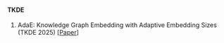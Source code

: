 #### TKDE
1. AdaE: Knowledge Graph Embedding with Adaptive Embedding Sizes (TKDE 2025) [[Paper](https://ieeexplore.ieee.org/abstract/document/10981648)] 
